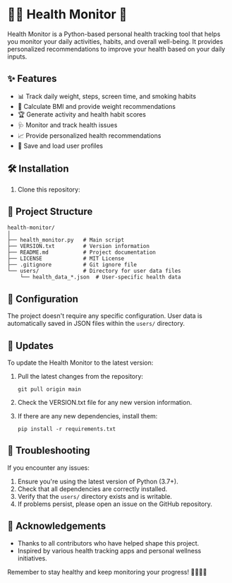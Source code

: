 # 🏃‍♂️ Health Monitor 🍎

Health Monitor is a Python-based personal health tracking tool that helps you monitor your daily activities, habits, and overall well-being. It provides personalized recommendations to improve your health based on your daily inputs.

## ✨ Features

- 📊 Track daily weight, steps, screen time, and smoking habits
- 💪 Calculate BMI and provide weight recommendations
- 🏆 Generate activity and health habit scores
- 🩺 Monitor and track health issues
- 📈 Provide personalized health recommendations
- 💾 Save and load user profiles

## 🛠️ Installation

1. Clone this repository:


## 📁 Project Structure

```
health-monitor/
│
├── health_monitor.py   # Main script
├── VERSION.txt         # Version information
├── README.md           # Project documentation
├── LICENSE             # MIT License
├── .gitignore          # Git ignore file
└── users/              # Directory for user data files
    └── health_data_*.json  # User-specific health data
```

## 🔧 Configuration

The project doesn't require any specific configuration. User data is automatically saved in JSON files within the `users/` directory.

## 🔄 Updates

To update the Health Monitor to the latest version:

1. Pull the latest changes from the repository:
   ```
   git pull origin main
   ```

2. Check the VERSION.txt file for any new version information.

3. If there are any new dependencies, install them:
   ```
   pip install -r requirements.txt
   ```

## 🐛 Troubleshooting

If you encounter any issues:

1. Ensure you're using the latest version of Python (3.7+).
2. Check that all dependencies are correctly installed.
3. Verify that the `users/` directory exists and is writable.
4. If problems persist, please open an issue on the GitHub repository.

## 🙏 Acknowledgements

- Thanks to all contributors who have helped shape this project.
- Inspired by various health tracking apps and personal wellness initiatives.

Remember to stay healthy and keep monitoring your progress! 💪🥗🧘‍♀️

